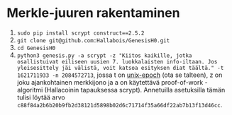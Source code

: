 # Merkle-juuren rakentaminen
1. ```sudo pip install scrypt construct==2.5.2```
2. ```git clone git@github.com:Hallabois/GenesisH0.git```
3. ```cd GenesisH0```
4. ```python3 genesis.py -a scrypt -z "Kiitos kaikille, jotka osallistuivat eiliseen uusien 7. luokkalaisten info-iltaan. Jos yleisesittely jäi välistä, voit katsoa esityksen diat täältä." -t 1621711933 -n 2084572713```, jossa t on [unix-epoch](https://duckduckgo.com/?q=unix+timestamp&t=newext&atb=v263-1&ia=answer) (ota se talteen), z on joku ajankohtainen merkkijono ja a on käytettävä proof-of-work -algoritmi (Hallacoinin tapauksessa scrypt). Annetuilla asetuksilla tämän tulisi löytää arvo ```c88f84a2b6b20b9fb2d38121d5898b02d6c71714f35a66df22ab7b13f13d46cc```.
